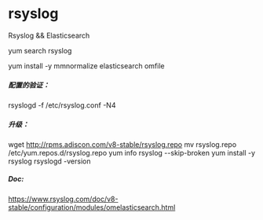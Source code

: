 # rsyslog
Rsyslog &amp;&amp; Elasticsearch

yum search rsyslog


yum install -y mmnormalize elasticsearch omfile


##### 配置的验证：
rsyslogd -f /etc/rsyslog.conf -N4


##### 升级：
wget http://rpms.adiscon.com/v8-stable/rsyslog.repo
mv rsyslog.repo /etc/yum.repos.d/rsyslog.repo
yum info rsyslog --skip-broken
yum install -y rsyslog
rsyslogd -version

##### Doc:
https://www.rsyslog.com/doc/v8-stable/configuration/modules/omelasticsearch.html
